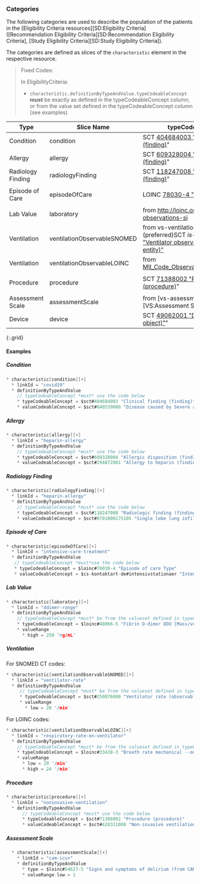 ### Categories
The following categories are used to describe the population of the patients in the [Eligibility Criteria resources][SD:Eligibility Criteria] ([Recommendation Eligibility Criteria][SD:Recommendation Eligibility Criteria], [Study Eligibility Criteria][SD:Study Eligibility Criteria]).

The categories are defined as slices of the `characteristic` element in the respective resource.

> Fixed Codes:
>
>  In EligibilityCriteria:
> * `characteristic.definitionByTypeAndValue.typeCodeableConcept` **must** be exactly as defined in the typeCodeableConcept column, or from the value set defined in the typeCodeableConcept column (see examples)

| Type | Slice Name | typeCodeableConcept | valueCodeableConcept | valueQuantity/valueRange |
| --- | --- | --- | --- | :---: |
| Condition | condition | SCT [404684003 "Clinical finding (finding)](https://browser.ihtsdotools.org/?perspective=full&conceptId1=404684003&edition=MAIN/2022-04-30&release=&languages=en)" | from <http://hl7.org/fhir/ValueSet/clinical-findings> | ❌ |
| Allergy | allergy | SCT [609328004 "Allergic disposition (finding)](https://browser.ihtsdotools.org/?perspective=full&conceptId1=609328004&edition=MAIN/2022-04-30&release=&languages=en)" | SCT *is-a* [609328004 "Allergic disposition (finding)](https://browser.ihtsdotools.org/?perspective=full&conceptId1=609328004&edition=MAIN/2022-04-30&release=&languages=en)" | ❌ |
| Radiology Finding | radiologyFinding | SCT [118247008 "Radiologic finding (finding)](https://browser.ihtsdotools.org/?perspective=full&conceptId1=118247008&edition=MAIN/2022-04-30&release=&languages=en)" | SCT *is-a* [118247008 "Radiologic finding (finding)](https://browser.ihtsdotools.org/?perspective=full&conceptId1=118247008&edition=MAIN/2022-04-30&release=&languages=en)" | ❌ |
| Episode of Care | episodeOfCare | LOINC [78030-4 "Episode of care Type](https://loinc.org/78030-4/)" | from `<http://fhir.de/CodeSystem/kontaktart-de>` | ❌ |
| Lab Value | laboratory | from <http://loinc.org/vs/top-2000-lab-observations-si> | ❌ | ✔️ |
| Ventilation | ventilationObservableSNOMED | from vs-ventilation-observable-sct (preferred)SCT *is-a* [364698001 "Ventilator observable (observable entity)"](https://browser.ihtsdotools.org/?perspective=full&conceptId1=364698001&edition=MAIN/2022-04-30&release=&languages=en) | ❌ | ✔️ |
| Ventilation | ventilationObservableLOINC | from [MII\_Code\_Observation\_Beatmung\_LOINC](https://simplifier.net/medizininformatikinitiative-modul-intensivmedizin/valueset-code-observation-beatmung-loinc) | ❌ | ✔️ |
| Procedure | procedure | SCT [71388002 "Procedure (procedure)](https://browser.ihtsdotools.org/?perspective=full&conceptId1=71388002&edition=MAIN/2022-05-31&release=&languages=en)" | from `<http://hl7.org/fhir/ValueSet/procedure-code>` | ❌ |
| Assessment Scale | assessmentScale | from [vs-assessment-scales][VS:Assessment Scales] | ✔️  | ✔️ |
| Device | device | SCT [49062001 "Device (physical object)"](https://browser.ihtsdotools.org/?perspective=full&conceptId1=49062001&edition=MAIN/2022-04-30&release=&languages=en)"  | ✔️  | ❌ |
{:.grid}

#### Examples

##### Condition
```C
* characteristic[condition][+]
  * linkId = "covid19"
  * definitionByTypeAndValue
    // typeCodeableConcept *must* use the code below
    * typeCodeableConcept = $sct#404684003 "Clinical finding (finding)"
    * valueCodeableConcept = $sct#840539006 "Disease caused by Severe acute respiratory syndrome coronavirus 2 (disorder)"
```

##### Allergy
```C
* characteristic[allergy][+]
  * linkId = "heparin-allergy"
  * definitionByTypeAndValue
    // typeCodeableConcept *must* use the code below
    * typeCodeableConcept = $sct#609328004 "Allergic disposition (finding)"
    * valueCodeableConcept = $sct#294872001 "Allergy to heparin (finding)"
```

##### Radiology Finding
```C
* characteristic[radiologyFinding][+]
  * linkId = "heparin-allergy"
  * definitionByTypeAndValue
    // typeCodeableConcept *must* use the code below
    * typeCodeableConcept = $sct#118247008 "Radiologic finding (finding)"
    * valueCodeableConcept = $sct#8701000175105 "Single lobe lung infiltrate (disorder)"
```

##### Episode of Care
```C
* characteristic[episodeOfCare][+]
  * linkId = "intensive-care-treatment"
  * definitionByTypeAndValue
   // typeCodeableConcept *must*use the code below
   * typeCodeableConcept = $loinc#78030-4 "Episode of care Type"
   * valueCodeableConcept = $cs-kontaktart-de#intensivstationaer "Intensivstationär"
```

##### Lab Value
```C
* characteristic[laboratory][+]
  * linkId = "ddimer-range"
  * definitionByTypeAndValue
    // typeCodeableConcept *must* be from the valueset defined in typeCodeableConcept column (left)
    * typeCodeableConcept = $loinc#48066-5 "Fibrin D-dimer DDU [Mass/volume] in Platelet poor plasma"
    * valueRange
      * high = 250 'ng/mL'
```

##### Ventilation

For SNOMED CT codes:
```C
* characteristic[ventilationObservableSNOMED][+]
  * linkId = "ventilator-rate"
  * definitionByTypeAndValue
     // typeCodeableConcept *must* be from the valueset defined in typeCodeableConcept column (left)
     * typeCodeableConcept = $sct#250876000 "Ventilator rate (observable entity)"
     * valueRange
       * low = 20 '/min'
```

For LOINC codes:
```C
* characteristic[ventilationObservableLOINC][+]
  * linkId = "respiratory-rate-on-ventilator"
  * definitionByTypeAndValue
    // typeCodeableConcept *must* be from the valueset defined in typeCodeableConcept column (left)
    * typeCodeableConcept = $loinc#33438-3 "Breath rate mechanical --on ventilator"
    * valueRange
      * low = 20 '/min'
      * high = 24 '/min'

```

##### Procedure
```C
* characteristic[procedure][+]
  * linkId = "noninvasive-ventilation"
  * definitionByTypeAndValue
      // typeCodeableConcept *must* use the code below
      * typeCodeableConcept = $sct#71388002 "Procedure (procedure)"
      * valueCodeableConcept = $sct#428311008 "Non-invasive ventilation (regime/therapy)"
```

##### Assessment Scale

```C
  * characteristic[assessmentScale][+]
    * linkId = "cam-icu+"
    * definitionByTypeAndValue
      * type = $loinc#54627-5 "Signs and symptoms of delirium (from CAM)"
      * valueRange.low = 1
```
